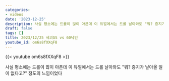 ```yaml
---
categories:
- videos
date: '2023-12-25'
description: 사실 평소에는 드롤이 많이 아픈데 이 듀얼에서는 드롤 날아와도 "뭐? 증지가 날아올 일이 없다고?" 정도의 느낌이었다
draft: false
tags: []
title: 2023/12/25 세괴GS vs 60낙인
youtube_id: om6s8fXXqF8
---
```



{{< youtube om6s8fXXqF8 >}}

사실 평소에는 드롤이 많이 아픈데 이 듀얼에서는 드롤 날아와도 "뭐? 증지가 날아올 일이 없다고?" 정도의 느낌이었다